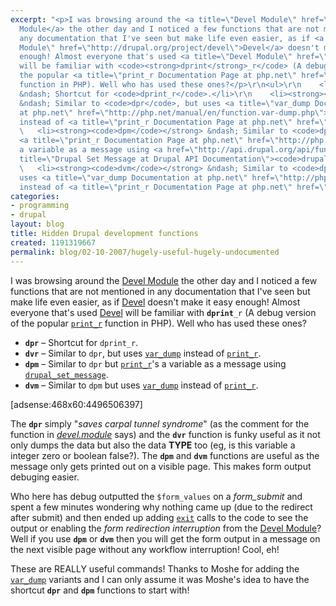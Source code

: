 ```yaml
---
excerpt: "<p>I was browsing around the <a title=\"Devel Module\" href=\"http://drupal.org/project/devel\">Devel
  Module</a> the other day and I noticed a few functions that are not mentioned in
  any documentation that I've seen but make life even easier, as if <a title=\"Devel
  Module\" href=\"http://drupal.org/project/devel\">Devel</a> doesn't make it easy
  enough! Almost everyone that's used <a title=\"Devel Module\" href=\"http://drupal.org/project/devel\">Devel</a>
  will be familiar with <code><strong>dprint</strong>_r</code> (A debug version of
  the popular <a title=\"print_r Documentation Page at php.net\" href=\"http://php.net/manual/en/function.print-r.php\"><code>print_r</code></a>
  function in PHP). Well who has used these ones?</p>\r\n<ul>\r\n    <li><strong><code>dpr</code></strong>
  &ndash; Shortcut for <code>dprint_r</code>.</li>\r\n    <li><strong><code>dvr</code></strong>
  &ndash; Similar to <code>dpr</code>, but uses <a title=\"var_dump Documentation
  at php.net\" href=\"http://php.net/manual/en/function.var-dump.php\"><code>var_dump</code></a>
  instead of <a title=\"print_r Documentation Page at php.net\" href=\"http://php.net/manual/en/function.print-r.php\"><code>print_r</code></a>.</li>\r\n
  \   <li><strong><code>dpm</code></strong> &ndash; Similar to <code>dpr</code> but
  <a title=\"print_r Documentation Page at php.net\" href=\"http://php.net/manual/en/function.print-r.php\"><code>print_r</code></a>'s
  a variable as a message using <a href=\"http://api.drupal.org/api/function/drupal_set_message/5\"
  title=\"Drupal Set Message at Drupal API Documentation\"><code>drupal_set_message</code></a>.</li>\r\n
  \   <li><strong><code>dvm</code></strong> &ndash; Similar to <code>dpm</code> but
  uses <a title=\"var_dump Documentation at php.net\" href=\"http://php.net/manual/en/function.var-dump.php\"><code>var_dump</code></a>
  instead of <a title=\"print_r Documentation Page at php.net\" href=\"http://php.net/manual/en/function.print-r.php\"><code>print_r</code></a>.</li>\r\n</ul>\r\n"
categories:
- programming
- drupal
layout: blog
title: Hidden Drupal development functions
created: 1191319667
permalink: blog/02-10-2007/hugely-useful-hugely-undocumented
---
```

<p>I was browsing around the <a title="Devel Module" href="http://drupal.org/project/devel">Devel Module</a> the other day and I noticed a few functions that are not mentioned in any documentation that I've seen but make life even easier, as if <a title="Devel Module" href="http://drupal.org/project/devel">Devel</a> doesn't make it easy enough! Almost everyone that's used <a title="Devel Module" href="http://drupal.org/project/devel">Devel</a> will be familiar with <code><strong>dprint</strong>_r</code> (A debug version of the popular <a title="print_r Documentation Page at php.net" href="http://php.net/manual/en/function.print-r.php"><code>print_r</code></a> function in PHP). Well who has used these ones?</p>
<ul>
    <li><strong><code>dpr</code></strong> &ndash; Shortcut for <code>dprint_r</code>.</li>
    <li><strong><code>dvr</code></strong> &ndash; Similar to <code>dpr</code>, but uses <a title="var_dump Documentation at php.net" href="http://php.net/manual/en/function.var-dump.php"><code>var_dump</code></a> instead of <a title="print_r Documentation Page at php.net" href="http://php.net/manual/en/function.print-r.php"><code>print_r</code></a>.</li>
    <li><strong><code>dpm</code></strong> &ndash; Similar to <code>dpr</code> but <a title="print_r Documentation Page at php.net" href="http://php.net/manual/en/function.print-r.php"><code>print_r</code></a>'s a variable as a message using <a href="http://api.drupal.org/api/function/drupal_set_message/5" title="Drupal Set Message at Drupal API Documentation"><code>drupal_set_message</code></a>.</li>
    <li><strong><code>dvm</code></strong> &ndash; Similar to <code>dpm</code> but uses <a title="var_dump Documentation at php.net" href="http://php.net/manual/en/function.var-dump.php"><code>var_dump</code></a> instead of <a title="print_r Documentation Page at php.net" href="http://php.net/manual/en/function.print-r.php"><code>print_r</code></a>.</li>
</ul>
<!--break-->
<div>[adsense:468x60:4496506397]</div>
<p>The <strong><code>dpr</code></strong> simply &quot;<em>saves carpal tunnel syndrome</em>&quot; (as the comment for the function in <em><a title="Devel Module in Drupal CVS Repositry (HEAD Branch)" href="http://cvs.drupal.org/viewvc.py/drupal/contributions/modules/devel/devel.module?view=markup">devel.module</a></em> says) and the <strong><code>dvr</code></strong> function is funky useful as it not only dumps the data but also the data <strong>TYPE</strong> too (eg, is this variable a integer zero or boolean false?). The <strong><code>dpm</code></strong> and <strong><code>dvm</code></strong> functions are useful as the message only gets printed out on a visible page. This makes form output debuging easier.</p>
<p>Who here has debug outputted the <code>$form_values</code> on a <em>form_submit</em> and spent a few minutes wondering why nothing came up (due to the redirect after submit) and then ended up adding <a title="exit Documentation at php.net" href="http://php.net/manual/en/function.exit.php"><code>exit</code></a> calls to the code to see the output or enabling the <em>form redirection interruption</em> from the <a title="Devel Module" href="http://drupal.org/project/devel">Devel Module</a>? Well if you use <strong><code>dpm</code></strong> or <strong><code>dvm</code></strong> then you will get the form output in a message on the next visible page without any workflow interruption! Cool, eh!</p>
<p>These are REALLY useful commands! Thanks to Moshe for adding the <a title="var_dump Documentation at php.net" href="http://php.net/manual/en/function.var-dump.php"><code>var_dump</code></a> variants and I can only assume it was Moshe's idea to have the shortcut <strong><code>dpr</code></strong> and <strong><code>dpm</code></strong> functions to start with!</p>
